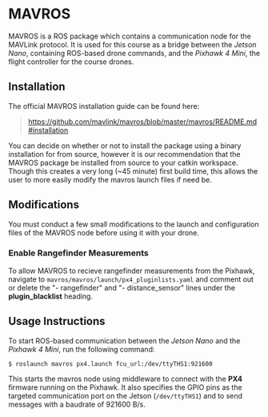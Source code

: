 # MAVROS

MAVROS is a ROS package which contains a communication node for the MAVLink protocol. It is used for this course as a bridge between the *Jetson Nano*, containing ROS-based drone commands, and the *Pixhawk 4 Mini*, the flight controller for the course drones. 

## Installation

The official MAVROS installation guide can be found here: 

> https://github.com/mavlink/mavros/blob/master/mavros/README.md#installation

You can decide on whether or not to install the package using a binary installation for from source, however it is our recommendation that the MAVROS package be installed from source to your catkin workspace. Though this creates a very long (~45 minute) first build time, this allows the user to more easily modify the mavros launch files if need be. 

## Modifications

You must conduct a few small modifications to the launch and configuration files of the MAVROS node before using it with your drone. 

### Enable Rangefinder Measurements

To allow MAVROS to recieve rangefinder measurements from the Pixhawk, navigate to ``mavros/mavros/launch/px4_pluginlists.yaml`` and comment out or delete the "- rangefinder" and "- distance_sensor" lines under the **plugin_blacklist** heading.

## Usage Instructions

To start ROS-based communication between the *Jetson Nano* and the *Pixhawk 4 Mini*, run the following command:

```shell
$ roslaunch mavros px4.launch fcu_url:/dev/ttyTHS1:921600
```

This starts the mavros node using middleware to connect with the **PX4** firmware running on the Pixhawk. It also specifies the GPIO pins as the targeted communication port on the Jetson (``/dev/ttyTHS1``) and to send messages with a baudrate of 921600 B/s. 